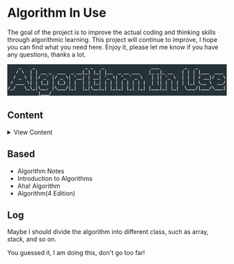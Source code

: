 # Algorithm In Use

The goal of the project is to improve the actual coding and thinking skills through algorithmic learning. This project will continue to improve, I hope you can find what you need here. Enjoy it, please let me know if you have any questions, thanks a lot.

![AIU](https://github.com/i0Ek3/Algorithm-In-Use/blob/master/image/AIU.png)

## Content

<details>

<summary>View Content</summary>



</details>



## Based

- Algorithm Notes
- Introduction to Algorithms
- Aha! Algorithm
- Algorithm(4 Edition)


## Log

Maybe I should divide the algorithm into different class, such as array, stack, and so on. 

You guessed it, I am doing this, don't go too far!




